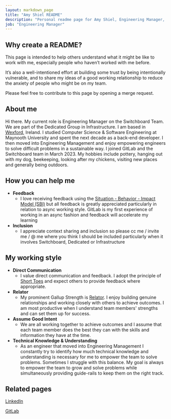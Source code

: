 ```yaml
---
layout: markdown_page
title: "Amy Shiel README"
description: "Personal readme page for Amy Shiel, Engineering Manager, GitLab"
job: "Engineering Manager"
---
```


## Why create a README?

This page is intended to help others understand what it might be like to work with me, especially people who haven’t worked with me before.

It’s also a well-intentioned effort at building some trust by being intentionally vulnerable, and to share my ideas of a good working relationship to reduce the anxiety of people who might be on my team.

Please feel free to contribute to this page by opening a merge request.

## About me
Hi there. My current role is Engineering Manager on the Switchboard Team. We are part of the Dedicated Group in Infrastructure. I am based in [Wexford](https://www.google.com/maps/place/Rathrolan,+Coddstown,+Co.+Wexford/@52.1746812,-6.5276051,11.55z/data=!4m15!1m8!3m7!1s0x486818d03f73ed71:0xe152163313858141!2sRathrolan,+Coddstown,+Co.+Wexford!3b1!8m2!3d52.21915!4d-6.43845!16s%2Fg%2F119vqzwnh!3m5!1s0x486818d03f73ed71:0xe152163313858141!8m2!3d52.21915!4d-6.43845!16s%2Fg%2F119vqzwnh), Ireland. I studied Computer Science & Software Engineering at Maynooth University and spent the next decade as a back-end developer. I then moved into Engineering Management and enjoy empowering engineers to solve difficult problems in a sustainable way. I joined GitLab and the Switchboard team in March 2023. My hobbies include pottery, hanging out with my dog, beekeeping, looking after my chickens, visiting new places and generally being outdoors. 

## How you can help me
- **Feedback** 
  - I love receiving feedback using the [Situation - Behavior - Impact Model (SBI)](https://about.gitlab.com/handbook/people-group/guidance-on-feedback/#s-b-i-model) but all feedback is greatly appreciated particularly in relation to async working style. GitLab is my first experience of working in an async fashion and feedback will accelerate my learning
- **Inclusion** 
  - I appreciate context sharing and inclusion so please cc me / invite me / @ me where you think I should be included particularly when it involves Switchboard, Dedicated or Infrastructure

## My working style
- **Direct Communication** 
  - I value direct communication and feedback. I adopt the principle of [Short Toes](https://about.gitlab.com/handbook/teamops/everyone-contributes/#short-toes) and expect others to provide feedback where appropriate.
- **Relator** 
  - My prominent Gallup Strength is [Relator](https://www.gallup.com/cliftonstrengths/en/252311/relator-theme.aspx). I enjoy building genuine relationships and working closely with others to achieve outcomes. I am most productive when I understand team members' strengths and can set them up for success.  
- **Assume Good Intent** 
  - We are all working together to achieve outcomes and I assume that each team member does the best they can with the skills and information they have at the time. 
- **Technical Knowledge & Understanding** 
  - As an engineer that moved into Engineering Management I constantly try to identify how much technical knowledge and understanding is necessary for me to empower the team to solve problems. Sometimes I struggle with this balance. My goal is always to empower the team to grow and solve problems while simultaneously providing guide-rails to keep them on the right track. 

## Related pages
[LinkedIn](https://www.linkedin.com/in/amyshiel/)

[GitLab](https://gitlab.com/ashiel)

